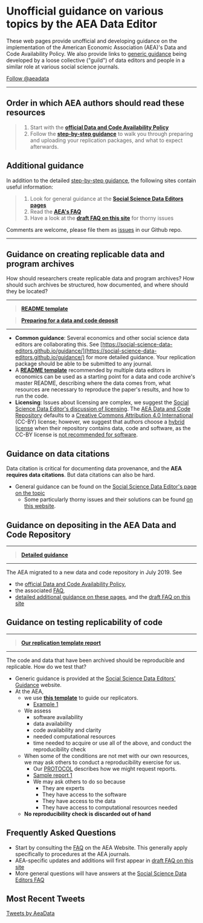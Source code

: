 # Unofficial guidance on various topics by the AEA Data Editor


These  web pages provide unofficial and developing guidance on the implementation of the American Economic Association (AEA)'s Data and Code Availability Policy. We also provide links to [generic guidance](https://social-science-data-editors.github.io/guidance/) being developed by a loose collective ("guild") of data editors and people in a similar role at various social science journals.

<a href="https://twitter.com/aeadata?ref_src=twsrc%5Etfw" class="twitter-follow-button" data-show-count="false">Follow @aeadata</a><script async src="https://platform.twitter.com/widgets.js" charset="utf-8"></script> 

---

## Order in which AEA authors should read these resources

> 1. Start with the **[official Data and Code Availability Policy](https://www.aeaweb.org/journals/policies/data-code)**
> 2. Follow the **[step-by-step guidance](step-by-step.md)** to walk you through preparing and uploading your replication packages, and what to expect afterwards.

## Additional guidance 

In addition to the detailed [step-by-step guidance](step-by-step.md), the following sites contain useful information:

> 1. Look for general guidance at the **[Social Science Data Editors pages](https://social-science-data-editors.github.io/guidance/)**
> 2. Read the **[AEA's FAQ](https://www.aeaweb.org/journals/policies/data-code/faq)**
> 3. Have a look at the **[draft FAQ on this site](FAQ.md)** for thorny issues

Comments are welcome, please file them  as [issues](https://github.com/AEADataEditor/aea-de-guidance/issues) in our Github repo.

---

## Guidance on creating replicable data and program archives

How should researchers create replicable data and program archives? How should such archives be structured, how documented, and where should they be located?

---

> **[README template](https://social-science-data-editors.github.io/guidance/template-README.html)** 

> **[Preparing for a data and code deposit](preparing-for-data-deposit.md)**

---

- **Common guidance**: Several economics and other social science data editors are collaborating this. See [https://social-science-data-editors.github.io/guidance/](https://social-science-data-editors.github.io/guidance/) for more detailed guidance. Your replication package should be able to be submitted to any journal.
- A **[README template](https://social-science-data-editors.github.io/guidance/template-README.html)** recommended by multiple data editors in economics can be used as a starting point for a data and code archive's master README, describing where the data comes from, what resources are necessary to reproduce the paper's results, and how to run the code.
- **Licensing**: Issues about licensing are complex, we suggest the [Social Science Data Editor's discussion of licensing](https://social-science-data-editors.github.io/guidance/Licensing_guidance.html). The [AEA Data and Code Repository](https://www.openicpsr.org/openicpsr/aea) defaults to a [Creative Commons Attribution 4.0 International](https://creativecommons.org/licenses/by/4.0/) (CC-BY) license; however, we suggest that authors choose a [hybrid license](licenses/LICENSE-template.txt) when their repository contains data, code and software, as the CC-BY license is [not recommended for software](https://creativecommons.org/faq/#Can_I_apply_a_Creative_Commons_license_to_software.3F).

## Guidance on data citations

Data citation is critical for documenting data provenance, and the **AEA requires data citations**. But data citations can also be hard. 

- General guidance can be found on the [Social Science Data Editor's page on the topic](https://social-science-data-editors.github.io/guidance/Data_citation_guidance.html)
  - Some particularly thorny issues and their solutions can be found [on this website](https://social-science-data-editors.github.io/guidance/addtl-data-citation-guidance.html).

## Guidance on depositing in the AEA Data and Code Repository

---

> **[Detailed guidance](data-deposit-aea.md)**

---

The AEA migrated to a new data and code repository in July 2019. See

- the [official Data and Code Availability Policy](https://www.aeaweb.org/journals/policies/data-code), 
- the associated [FAQ](https://www.aeaweb.org/journals/policies/data-code/faq),  
- [detailed additional guidance on these pages](data-deposit-aea.md), and the [draft FAQ on this site](FAQ.md)

## Guidance on testing replicability of code

---

> **[Our replication template report](https://github.com/AEADataEditor/replication-template/blob/master/REPLICATION.md)**

--- 

The code and data that have been archived should be reproducible and replicable. How do we test that?

- Generic guidance is provided at the [Social Science Data Editors' Guidance](https://social-science-data-editors.github.io/guidance/) website. 
- At the AEA,
  - we use **[this template](https://github.com/AEADataEditor/replication-template/blob/master/REPLICATION.md)** to guide our replicators. 
    - [Example 1](sample-report.md)
  - We assess 
    - software availability
    - data availability
    - code availability and clarity
    - needed computational resources
    - time needed to acquire or use all of the above, and conduct the reproducibility check
  - When some of the conditions are not met with our own resources, we may ask others to conduct a reproducibility exercise for us. 
    - Our [PROTOCOL](https://www.aeaweb.org/journals/data/policy-third-party) describes how we might request reports.
    - [Sample report 1](sample-report-3rd-1.md)
    - We may ask others to do so because
      - They are experts
      - They have access to the software
      - They have access to the data
      - They have access to computational resources needed
  - **No reproducibility check is discarded out of hand**


## Frequently Asked Questions

- Start by consulting the [FAQ](https://www.aeaweb.org/journals/policies/data-code/faq) on the AEA Website. This generally apply specifically to procedures at the AEA journals.
- AEA-specific updates and additions will first appear in [draft FAQ on this site](FAQ.md)
- More general questions will have answers at the  [Social Science Data Editors FAQ](https://social-science-data-editors.github.io/guidance/FAQ.html)



## Most Recent Tweets

<a class="twitter-timeline" href="https://twitter.com/AeaData?ref_src=twsrc%5Etfw">Tweets by AeaData</a> <script async src="https://platform.twitter.com/widgets.js" charset="utf-8"></script>

